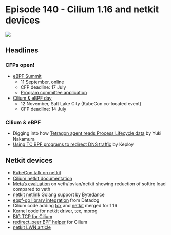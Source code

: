 # Episode 140 - Cilium 1.16 and netkit devices

![](https://www.youtube.com/watch?v=hldsOlLCO_Y)

## Headlines

### CFPs open!

* [eBPF Summit](https://ebpf.io/summit-2024/)
  * 11 September, online
  * CFP deadline: 17 July
  * [Program committee application](https://forms.gle/vsDkbaELAiDRP5uU8)
* [Cilium & eBPF day](https://events.linuxfoundation.org/kubecon-cloudnativecon-north-america/co-located-events/cncf-hosted-co-located-events-overview/)
  * 12 November, Salt Lake City (KubeCon co-located event)
  * CFP deadline: 14 July

### Cilium & eBPF

* Digging into how [Tetragon agent reads Process Lifecycle data](https://yuki-nakamura.com/2024/05/23/tetragon-process-lifecycle-observation-tetragon-agent-part/) by Yuki Nakamura
* [Using TC BPF programs to redirect DNS traffic](https://keploy.io/blog/technology/using-tc-bpf-program-to-redirect-dns-traffic-in-docker-containers) by Keploy

## Netkit devices

* [KubeCon talk on netkit](https://sched.co/1R2s5)
* [Cilium netkit documentation](https://docs.cilium.io/en/latest/operations/performance/tuning/#netkit-device-mode)
* [Meta’s evaluation](https://lpc.events/event/17/contributions/1594/) on veth/ipvlan/netkit showing reduction of softirq load compared to veth
* [netkit netlink](https://github.com/vishvananda/netlink/pull/930) Golang support by Bytedance
* [ebpf-go library integration](https://github.com/cilium/ebpf/pull/1257) from Datadog
* Cilium code adding [tcx](https://github.com/cilium/cilium/pull/30103) and [netkit](https://github.com/cilium/cilium/pull/32429) merged for 1.16
* Kernel code for netkit [driver](https://git.kernel.org/pub/scm/linux/kernel/git/torvalds/linux.git/tree/drivers/net/netkit.c), [tcx](https://git.kernel.org/pub/scm/linux/kernel/git/torvalds/linux.git/tree/kernel/bpf/tcx.c), [mprog](https://git.kernel.org/pub/scm/linux/kernel/git/torvalds/linux.git/tree/kernel/bpf/mprog.c)
* [BIG TCP for Cilium](https://isovalent.com/blog/post/big-tcp-on-cilium/)
* [redirect_peer BPF helper](https://cilium.io/blog/2020/11/10/cilium-19/#veth) for Cilium
* [netkit LWN article](https://lwn.net/Articles/949960/)
